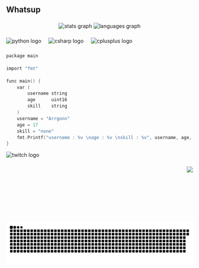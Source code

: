 <h2 align="left">Whatsup</h2>

###

<div align="center">
  <img src="https://github-readme-stats.vercel.app/api?username=Arrgonn&hide_title=false&hide_rank=false&show_icons=true&include_all_commits=true&count_private=true&disable_animations=false&theme=dracula&locale=en&hide_border=false" height="150" alt="stats graph"  />
  <img src="https://github-readme-stats.vercel.app/api/top-langs?username=Arrgonn&locale=en&hide_title=false&layout=compact&card_width=320&langs_count=5&theme=dracula&hide_border=false" height="150" alt="languages graph"  />
</div>

###

<div align="left">
  <img src="https://cdn.jsdelivr.net/gh/devicons/devicon/icons/python/python-original.svg" height="30" alt="python logo"  />
  <img width="12" />
  <img src="https://cdn.jsdelivr.net/gh/devicons/devicon/icons/csharp/csharp-original.svg" height="30" alt="csharp logo"  />
  <img width="12" />
  <img src="https://cdn.jsdelivr.net/gh/devicons/devicon/icons/cplusplus/cplusplus-original.svg" height="30" alt="cplusplus logo"  />
</div>

###
```c
package main

import "fmt"

func main() {
	var (
		username string
		age      uint16
		skill    string
	)
	username = "Arrgonn"
	age = 17
	skill = "none"
	fmt.Printf("username : %v \nage : %v \nskill : %v", username, age, skill)
}

```

<div align="left">
  <img src="https://img.shields.io/static/v1?message=Twitch&logo=twitch&label=&color=9146FF&logoColor=white&labelColor=&style=for-the-badge" height="35" alt="twitch logo"  />
</div>

###

<img align="right" height="150" src="https://avatars.githubusercontent.com/u/46163471?v=4"  />

###

<br clear="both">

<img src="https://raw.githubusercontent.com/Arrgonn/Arrgonn/output/snake.svg" alt="Snake animation" />

###




